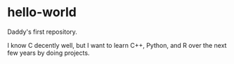 # hello-world
Daddy's first repository.

I know C decently well, but I want to learn C++, Python, and R over the next few years by doing projects.
